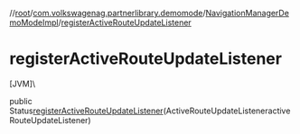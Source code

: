 //[root](../../../index.md)/[com.volkswagenag.partnerlibrary.demomode](../index.md)/[NavigationManagerDemoModeImpl](index.md)/[registerActiveRouteUpdateListener](register-active-route-update-listener.md)

# registerActiveRouteUpdateListener

[JVM]\

public Status[registerActiveRouteUpdateListener](register-active-route-update-listener.md)(ActiveRouteUpdateListeneractiveRouteUpdateListener)
